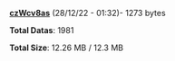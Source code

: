 [**czWcv8as**](/data/czWcv8as.txt) (28/12/22 - 01:32)- 1273 bytes

**Total Datas**: 1981

**Total Size**: 12.26 MB / 12.3 MB